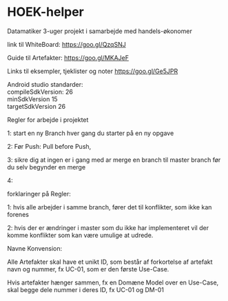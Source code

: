 # HOEK-helper
Datamatiker 3-uger projekt i samarbejde med handels-økonomer

link til WhiteBoard:
https://goo.gl/QzqSNJ

Guide til Artefakter: 
https://goo.gl/MKAJeF

Links til eksempler, tjeklister og noter
https://goo.gl/Ge5JPR

Android studio standarder: <br>
compileSdkVersion: 26 <br>
minSdkVersion 15 <br>
targetSdkVersion 26 <br>

Regler for arbejde i projektet

1: start en ny Branch hver gang du starter på en ny opgave

2: Før Push:  Pull before Push,

3: sikre dig at ingen er i gang med ar merge en branch til master branch før du selv begynder en merge

4: 

forklaringer på Regler:

1: hvis alle arbejder i samme branch, fører det til konflikter, som ikke kan forenes

2: hvis der er ændringer i master som du ikke har implementeret vil der komme konflikter som kan være umulige at udrede.

Navne Konvension:

Alle Artefakter skal have et unikt ID, som består af forkortelse af artefakt navn og nummer, fx UC-01, som er den første Use-Case.

Hvis artefakter hænger sammen, fx en Domæne Model over en Use-Case, skal begge dele nummer i deres ID, fx UC-01 og DM-01
